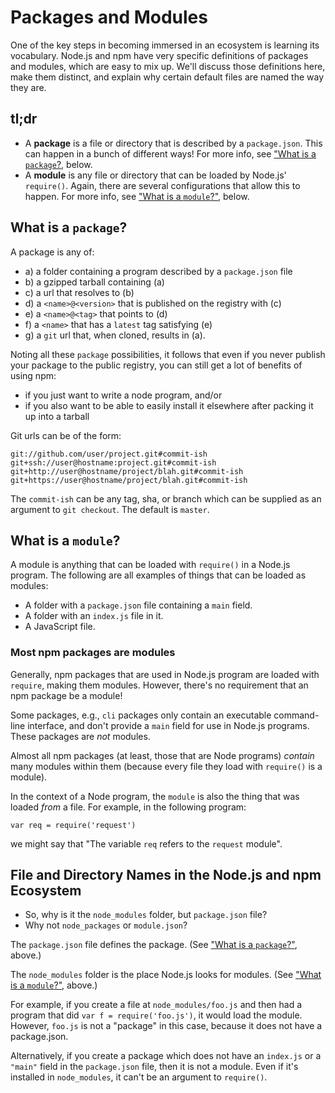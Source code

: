 # Packages and Modules

One of the key steps in becoming immersed in an ecosystem is learning
its vocabulary. Node.js and npm have very specific definitions of
packages and modules, which are easy to mix up. We'll discuss those
definitions here, make them distinct, and explain why certain
default files are named the way they are.

## tl;dr

- A **package** is a file or directory that is described by a `package.json`.
  This can happen in a bunch of different ways! For more info, see
  ["What is a `package`?](#what-is-a-package), below.
- A **module** is any file or directory that can be loaded by Node.js'
  `require()`. Again, there are several configurations that allow this to
  happen. For more info, see ["What is a `module`?"](#what-is-a-module), below.

## What is a `package`?

A package is any of:

* a) a folder containing a program described by a `package.json` file
* b) a gzipped tarball containing (a)
* c) a url that resolves to (b)
* d) a `<name>@<version>` that is published on the registry with (c)
* e) a `<name>@<tag>` that points to (d)
* f) a `<name>` that has a `latest` tag satisfying (e)
* g) a `git` url that, when cloned, results in (a).

Noting all these `package` possibilities, it follows that even if you never
publish your package to the public registry, you can still get a lot of
benefits of using npm:

- if you just want to write a node program, and/or
- if you also want to be able to easily install it elsewhere after packing
  it up into a tarball

Git urls can be of the form:

```
git://github.com/user/project.git#commit-ish
git+ssh://user@hostname:project.git#commit-ish
git+http://user@hostname/project/blah.git#commit-ish
git+https://user@hostname/project/blah.git#commit-ish
```

The `commit-ish` can be any tag, sha, or branch which can be supplied as
an argument to `git checkout`.  The default is `master`.

## What is a `module`?

A module is anything that can be loaded with `require()` in a Node.js
program.  The following are all examples of things that can be
loaded as modules:

* A folder with a `package.json` file containing a `main` field.
* A folder with an `index.js` file in it.
* A JavaScript file.

### Most npm packages are modules

Generally, npm packages that are used in Node.js program are loaded
with `require`, making them modules. However, there's no requirement
that an npm package be a module!  

Some packages, e.g., `cli` packages only contain an executable
command-line interface, and don't provide a `main` field for use in
Node.js programs. These packages are *not* modules.

Almost all npm packages (at least, those that are Node programs)
*contain* many modules within them (because every file they load with
`require()` is a module).

In the context of a Node program, the `module` is also the thing that
was loaded *from* a file.  For example, in the following program:

    var req = require('request')

we might say that "The variable `req` refers to the `request` module".

## File and Directory Names in the Node.js and npm Ecosystem

- So, why is it the `node_modules` folder, but `package.json` file?
- Why not `node_packages` or `module.json`?

The `package.json` file defines the package.  (See
["What is a `package`?"](#what-is-a-packae), above.)

The `node_modules` folder is the place Node.js looks for modules.
(See ["What is a `module`?"](#what-is-a-module), above.)

For example, if you create a file at `node_modules/foo.js` and then
had a program that did `var f = require('foo.js')`, it would load
the module.  However, `foo.js` is not a "package" in this case,
because it does not have a package.json.

Alternatively, if you create a package which does not have an
`index.js` or a `"main"` field in the `package.json` file, then it is
not a module.  Even if it's installed in `node_modules`, it can't be
an argument to `require()`.
